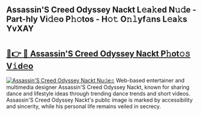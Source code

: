 ## Assassin'S Creed Odyssey Nackt L𝚎a𝚔ed N𝚞𝚍e - Part-hIy Vi𝚍𝚎o P𝚑𝚘tos - H𝚘𝚝 O𝚗𝚕yf𝚊ns L𝚎a𝚔s YvXAY

# <h2><a href="http://kf0hza.oniu.top/?m=Assassin%27S+Creed+Odyssey+Nackt">🔗👉 🔴 Assassin'S Creed Odyssey Nackt P𝚑ot𝚘𝚜 V𝚒d𝚎o</a></h2>

[![Assassin'S Creed Odyssey Nackt Nu𝚍e𝚜](https://i.imgur.com/0qMVB7G.gif)](http://kf0hza.oniu.top/?m=Assassin%27S+Creed+Odyssey+Nackt)
Web-based entertainer and multimedia designer Assassin'S Creed Odyssey Nackt, known for sharing dance and lifestyle ideas through trending dance trends and short videos. Assassin'S Creed Odyssey Nackt's public image is marked by accessibility and sincerity, while his personal life remains veiled in secrecy.  
